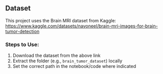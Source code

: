 ## Dataset

This project uses the Brain MRI dataset from Kaggle:  
https://www.kaggle.com/datasets/navoneel/brain-mri-images-for-brain-tumor-detection

### Steps to Use:
1. Download the dataset from the above link
2. Extract the folder (e.g., `brain_tumor_dataset`) locally
3. Set the correct path in the notebook/code where indicated
